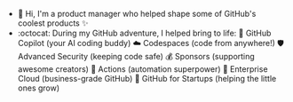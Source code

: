- 👋 Hi, I'm a product manager who helped shape some of GitHub's coolest products ✨
- :octocat: During my GitHub adventure, I helped bring to life:
🤖 GitHub Copilot (your AI coding buddy)
☁️ Codespaces (code from anywhere!)
🛡️ Advanced Security (keeping code safe)
💰 Sponsors (supporting awesome creators)
🚀 Actions (automation superpower)
🏢 Enterprise Cloud (business-grade GitHub)
🌱 GitHub for Startups (helping the little ones grow)

<!---
KasiaSun/KasiaSun is a ✨ special ✨ repository because its `README.md` (this file) appears on your GitHub profile.
You can click the Preview link to take a look at your changes.
--->
